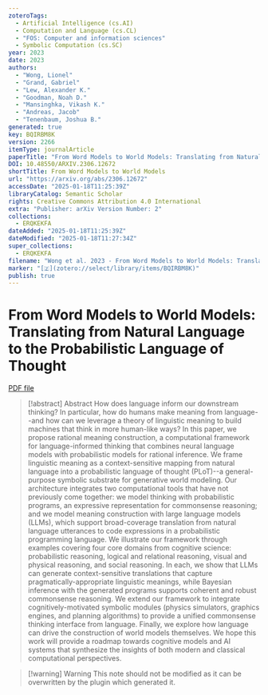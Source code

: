 ```yaml
---
zoteroTags:
  - Artificial Intelligence (cs.AI)
  - Computation and Language (cs.CL)
  - "FOS: Computer and information sciences"
  - Symbolic Computation (cs.SC)
year: 2023
date: 2023
authors:
  - "Wong, Lionel"
  - "Grand, Gabriel"
  - "Lew, Alexander K."
  - "Goodman, Noah D."
  - "Mansinghka, Vikash K."
  - "Andreas, Jacob"
  - "Tenenbaum, Joshua B."
generated: true
key: BQIRBM8K
version: 2266
itemType: journalArticle
paperTitle: "From Word Models to World Models: Translating from Natural Language to the Probabilistic Language of Thought"
DOI: 10.48550/ARXIV.2306.12672
shortTitle: From Word Models to World Models
url: "https://arxiv.org/abs/2306.12672"
accessDate: "2025-01-18T11:25:39Z"
libraryCatalog: Semantic Scholar
rights: Creative Commons Attribution 4.0 International
extra: "Publisher: arXiv Version Number: 2"
collections:
  - ERQKEKFA
dateAdded: "2025-01-18T11:25:39Z"
dateModified: "2025-01-18T11:27:34Z"
super_collections:
  - ERQKEKFA
filename: "Wong et al. 2023 - From Word Models to World Models: Translating from Natural Language to the Probabilistic Language of Thought.pdf"
marker: "[🇿](zotero://select/library/items/BQIRBM8K)"
publish: true
---
```

# From Word Models to World Models: Translating from Natural Language to the Probabilistic Language of Thought

[PDF file](/Papers/PDFs/Wong%20et%20al.%202023%20-%20From%20Word%20Models%20to%20World%20Models:%20Translating%20from%20Natural%20Language%20to%20the%20Probabilistic%20Language%20of%20Thought.pdf)

> [!abstract] Abstract
> How does language inform our downstream thinking? In particular, how do humans make meaning from language--and how can we leverage a theory of linguistic meaning to build machines that think in more human-like ways? In this paper, we propose rational meaning construction, a computational framework for language-informed thinking that combines neural language models with probabilistic models for rational inference. We frame linguistic meaning as a context-sensitive mapping from natural language into a probabilistic language of thought (PLoT)--a general-purpose symbolic substrate for generative world modeling. Our architecture integrates two computational tools that have not previously come together: we model thinking with probabilistic programs, an expressive representation for commonsense reasoning; and we model meaning construction with large language models (LLMs), which support broad-coverage translation from natural language utterances to code expressions in a probabilistic programming language. We illustrate our framework through examples covering four core domains from cognitive science: probabilistic reasoning, logical and relational reasoning, visual and physical reasoning, and social reasoning. In each, we show that LLMs can generate context-sensitive translations that capture pragmatically-appropriate linguistic meanings, while Bayesian inference with the generated programs supports coherent and robust commonsense reasoning. We extend our framework to integrate cognitively-motivated symbolic modules (physics simulators, graphics engines, and planning algorithms) to provide a unified commonsense thinking interface from language. Finally, we explore how language can drive the construction of world models themselves. We hope this work will provide a roadmap towards cognitive models and AI systems that synthesize the insights of both modern and classical computational perspectives.

>[!warning] Warning
> This note should not be modified as it can be overwritten by the plugin which generated it.


